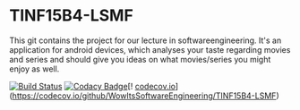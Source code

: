 # TINF15B4-LSMF
This git contains the project for our lecture in softwareengineering. It's an application for android devices, which analyses your taste regarding movies and series and should give you ideas on what movies/series you might enjoy as well. 

[![Build Status](https://travis-ci.org/WowItsSoftwareEngineering/TINF15B4-LSMF.svg?branch=master)](https://travis-ci.org/WowItsSoftwareEngineering/TINF15B4-LSMF) [![Codacy Badge](https://api.codacy.com/project/badge/Grade/24c91113fd2a47ddb693fe1d092ed3aa)](https://www.codacy.com/app/faxe1008/TINF15B4-LSMF?utm_source=github.com&amp;utm_medium=referral&amp;utm_content=WowItsSoftwareEngineering/TINF15B4-LSMF&amp;utm_campaign=Badge_Grade)[! 
 [codecov.io](https://codecov.io/github/WowItsSoftwareEngineering/TINF15B4-LSMF/coverage.svg?branch=unittests)](https://codecov.io/github/WowItsSoftwareEngineering/TINF15B4-LSMF)

